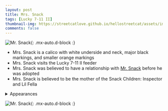 ```yaml
---
layout: post 
title: Mrs. Snack
tags: [Lucky 7-11 II]
thumbnail-img: https://streetcatlove.github.io/hellostreetcat/assets/img/mrs_snack.png
comments: false
---
```


![Mr. Snack](https://streetcatlove.github.io/hellostreetcat/assets/img/mrs_snack.png){: .mx-auto.d-block :}

* Mrs. Snack is a calico with white underside and neck, major black markings, and smaller orange markings
* Mrs. Snack visits the Lucky 7-11 II feeder
* Mrs. Snack was believed to have a relationship with [Mr. Snack](/hellostreetcat/posts/mr_snack) before he was adopted
* Mrs. Snack is believed to be the mother of the Snack Children: Inspector and Lil Fella 

<details>
<summary>Appearances</summary>
<ul>
	<li><a href="https://youtu.be/iSuVDN4P7Ws?si=MiI67i5FuC-3p4bR&t=6347">8/31/24 02:25</a></li>
	<li><a href="https://www.youtube.com/watch?v=mC2nxl_mYFc">11/2/24 23:50</a></li>
	<li><a href="https://youtu.be/vtxekdYw61Q?si=L5F-3W5FseOAXKnj&t=3551">11/20/24 01:58</a></li>
</ul>
</details>

![Mr. Snack](https://streetcatlove.github.io/hellostreetcat/assets/img/mrs_snack0.png){: .mx-auto.d-block :}